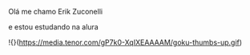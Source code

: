 Olá me chamo Erik Zuconelli

e estou estudando na alura





!{}(https://media.tenor.com/gP7k0-XqIXEAAAAM/goku-thumbs-up.gif)
